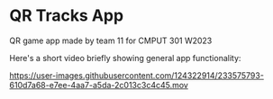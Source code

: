 # QR Tracks App
QR game app made by team 11 for CMPUT 301 W2023

Here's a short video briefly showing general app functionality:

https://user-images.githubusercontent.com/124322914/233575793-610d7a68-e7ee-4aa7-a5da-2c013c3c4c45.mov

